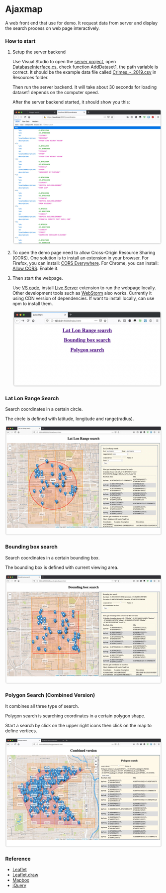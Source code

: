 # Ajaxmap

A web front end that use for demo. It request data from server and display the search process on web page interactively.

### How to start

1. Setup the server backend

   Use Visual Studio to open the [server project](../server), open [DatabaseInterface.cs](../server/DatabaseInterface.cs),  check function AddDataset1, the path variable is correct. It should be the example data file called [Crimes_-_2019.csv](../server/Resources/Crimes_-_2019.csv) in Resources folder.

   Then run the server backend. It will take about 30 seconds for loading dataset1 depends on the computer speed.

   After the server backend started, it should show you this:

   ![screen1](screen1.jpg)

2. To open the demo page need to allow Cross-Origin Resource Sharing (CORS). One solution is to install an extension in your browser. For Firefox, you can install: [CORS Everywhere](https://addons.mozilla.org/en-US/firefox/addon/cors-everywhere/). For Chrome, you can install: [Allow CORS](https://chrome.google.com/webstore/detail/allow-cors-access-control/lhobafahddgcelffkeicbaginigeejlf?hl=en). Enable it.

3. Then start the webpage.

   Use [VS code](https://code.visualstudio.com/), install [Live Server](https://marketplace.visualstudio.com/items?itemName=ritwickdey.LiveServer) extension to run the webpage locally. Other development tools such as [WebStorm](https://www.jetbrains.com/webstorm/) also works. Currently it using CDN version of dependencies. If want to install locally, can use npm to install them.

   ![screen2](screen2.jpg)

### Lat Lon Range Search

Search coordinates in a certain circle.

The circle is defined with latitude, longitude and range(radius).

![screen3](screen3.jpg)

### Bounding box search

Search coordinates in a certain bounding box.

The bounding box is defined with current viewing area.

![screen4](screen4.jpg)

### Polygon Search (Combined Version)

It combines all three type of search.

Polygon search is searching coordinates in a certain polygon shape.

Start a search by click on the upper right icons then click on the map to define vertices.

![screen5](screen5.jpg)

### Reference

- [Leaflet](https://github.com/Leaflet/Leaflet)
- [Leaflet.draw](https://github.com/Leaflet/Leaflet.draw)
- [Mapbox](https://www.mapbox.com/)
- [jQuery](https://jquery.com/)


